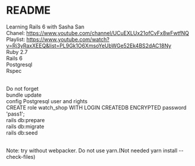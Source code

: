 # README

Learning Rails 6 with Sasha San </br>
Chanel: https://www.youtube.com/channel/UCuEXLUx21ofCvFx8wFwtfNQ </br>
Playlist: https://www.youtube.com/watch?v=Rj3yRaxXEEQ&list=PL9Gk1O6XmsoYeUbWGe52Ek4BS2dAC18Ny
</br>Ruby 2.7
</br>Rails 6
</br>Postgresql
</br>Rspec

</br>Do not forget
</br>bundle update
<br> config Postgresql user and rights<br>
CREATE role watch_shop WITH LOGIN CREATEDB ENCRYPTED password 'pass1';
</br>rails db:prepare
</br>rails db:migrate
</br>rails db:seed

</br>Note: try without webpacker. Do not use yarn.(Not needed yarn install --check-files)